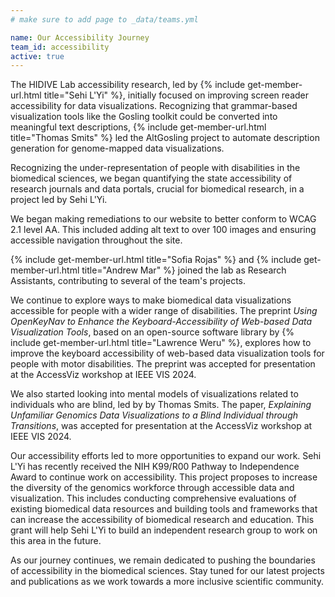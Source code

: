 ```yaml
---
# make sure to add page to _data/teams.yml

name: Our Accessibility Journey
team_id: accessibility
active: true
---
```


<!-- Every web interface should be accessible, but inaccessible web experiences are the norm. -->

<!-- When the HIDIVE lab began our accessibility research, we first focused on improving screen reader accessibility for data visualizations.  -->
The HIDIVE Lab accessibility research, led by {% include get-member-url.html title="Sehi L'Yi" %}, initially focused on improving screen reader accessibility for data visualizations. 
Recognizing that grammar-based visualization tools like the Gosling toolkit could be converted into meaningful text descriptions, {% include get-member-url.html title="Thomas Smits" %} led the AltGosling project to automate description generation for genome-mapped data visualizations.

Recognizing the under-representation of people with disabilities in the biomedical sciences,
we began quantifying the state accessibility of research journals and data portals, crucial for biomedical research, in a project led by Sehi L'Yi.

We began making remediations to our website to better conform to WCAG 2.1 level AA. This included adding alt text to over 100 images and ensuring accessible navigation throughout the site.

{% include get-member-url.html title="Sofia Rojas" %} and {% include get-member-url.html title="Andrew Mar" %} joined the lab as Research Assistants, contributing to several of the team's projects. 

We continue to explore ways to make biomedical data visualizations accessible for people with a wider range of disabilities. 
The preprint *Using OpenKeyNav to Enhance the Keyboard-Accessibility of Web-based Data Visualization Tools*, based on an open-source software library by {% include get-member-url.html title="Lawrence Weru" %}, explores how to improve the keyboard accessibility of web-based data visualization tools for people with motor disabilities.
The preprint was accepted for presentation at the AccessViz workshop at IEEE VIS 2024.

We also started looking into mental models of visualizations related to individuals who are blind, led by by Thomas Smits. The paper, *Explaining Unfamiliar Genomics Data Visualizations to a Blind Individual through Transitions*, was accepted for presentation at the AccessViz workshop at IEEE VIS 2024.

Our accessibility efforts led to more opportunities to expand our work. Sehi L'Yi has recently received the NIH K99/R00 Pathway to Independence Award to continue work on accessibility. This project proposes to increase the diversity of the genomics workforce through accessible data and visualization. This includes conducting comprehensive evaluations of existing biomedical data resources and building tools and frameworks that can increase the accessibility of biomedical research and education. This grant will help Sehi L'Yi to build an independent research group to work on this area in the future.

As our journey continues, we remain dedicated to pushing the boundaries of accessibility in the biomedical sciences. 
Stay tuned for our latest projects and publications as we work towards a more inclusive scientific community.